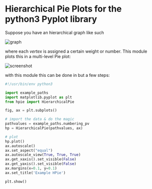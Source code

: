 # Hierarchical Pie Plots for the python3 Pyplot library

Suppose you have an hierarchical graph like such

![graph](example_numbering.png)

where each *vertex* is assigned a certain weight or number. 
This module plots this in a multi-level Pie plot:

![screenshot](scrot.png)

with this module this can be done in but a few steps:

```python
#!/usr/bin/env python3

import example_paths
import matplotlib.pyplot as plt
from hpie import HierarchicalPie

fig, ax = plt.subplots()

# import the data & do the magic
pathvalues = example_paths.numbering_pv
hp = HierarchicalPie(pathvalues, ax)

# plot
hp.plot()
ax.autoscale()
ax.set_aspect("equal")
ax.autoscale_view(True, True, True)
ax.get_xaxis().set_visible(False)
ax.get_yaxis().set_visible(False)
ax.margins(x=0.1, y=0.1)
ax.set_title('Example HPie')

plt.show()
```
